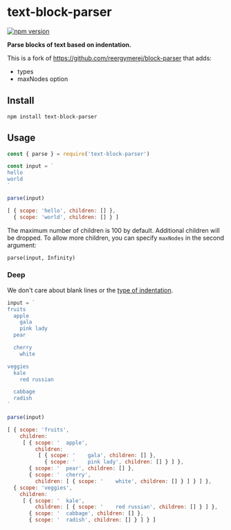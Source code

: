 # text-block-parser

[![npm version](https://img.shields.io/npm/v/text-block-parser)](https://www.npmjs.com/package/text-block-parser)

**Parse blocks of text based on indentation.**

This is a fork of https://github.com/reergymerej/block-parser that adds:

- types
- maxNodes option

## Install

```
npm install text-block-parser
```

## Usage

```js
const { parse } = require('text-block-parser')

const input = `
hello
world
`

parse(input)

[ { scope: 'hello', children: [] },
  { scope: 'world', children: [] } ]
```

The maximum number of children is 100 by default. Additional children will be dropped. To allow more children, you can specify `maxNodes` in the second argument:

```
parse(input, Infinity)
```

### Deep

We don't care about blank lines or the [type of
indentation](https://softwareengineering.stackexchange.com/questions/57/tabs-versus-spaces-what-is-the-proper-indentation-character-for-everything-in-e).
```js
input = `
fruits
  apple
    gala
    pink lady
  pear

  cherry
    white

veggies
  kale
    red russian

  cabbage
  radish
`

parse(input)

[ { scope: 'fruits',
    children:
     [ { scope: '  apple',
         children:
          [ { scope: '    gala', children: [] },
            { scope: '    pink lady', children: [] } ] },
       { scope: '  pear', children: [] },
       { scope: '  cherry',
         children: [ { scope: '    white', children: [] } ] } ] },
  { scope: 'veggies',
    children:
     [ { scope: '  kale',
         children: [ { scope: '    red russian', children: [] } ] },
       { scope: '  cabbage', children: [] },
       { scope: '  radish', children: [] } ] } ]
```
